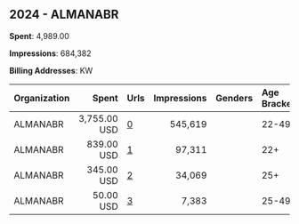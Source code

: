 ## 2024 - ALMANABR 
**Spent**: 4,989.00

**Impressions**: 684,382

**Billing Addresses**: KW

|Organization|Spent|Urls|Impressions|Genders|Age Brackets|Country Codes|
|:---|---:|:---|---:|:---|:---|:---|
|ALMANABR|3,755.00 USD|[0](https://www.snap.com/political-ads/asset/5784683c07188c55d9e89b40b9fbec477d148dad01ad75951b863a405cdbf156?mediaType=mp4)|545,619||22-49|kuwait|
|ALMANABR|839.00 USD|[1](https://www.snap.com/political-ads/asset/eba77ec9456900ae0f8d55fde47bc36bc25b193018ab4bf31042ba9c245c4423?mediaType=mp4)|97,311||22+|kuwait|
|ALMANABR|345.00 USD|[2](https://www.snap.com/political-ads/asset/6d9546e030b8f8c12d7dd870e90805e35f0aa57560205146489cf7359fcc71d1?mediaType=mp4)|34,069||25+|kuwait|
|ALMANABR|50.00 USD|[3](https://www.snap.com/political-ads/asset/5844362dc48ad391d7474ab241f23dece302b3669e068d7675e34c6d6514c227?mediaType=mp4)|7,383||25-49|kuwait|
